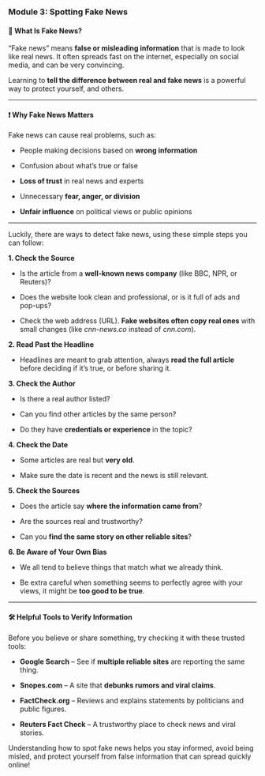 ### **Module 3: Spotting Fake News** 

#### **📰 What Is Fake News?**

“Fake news” means **false or misleading information** that is made to look like real news. It often spreads fast on the internet, especially on social media, and can be very convincing.

Learning to **tell the difference between real and fake news** is a powerful way to protect yourself, and others.

---

#### **❗ Why Fake News Matters**

Fake news can cause real problems, such as:

* People making decisions based on **wrong information**

* Confusion about what’s true or false

* **Loss of trust** in real news and experts

* Unnecessary **fear, anger, or division**

* **Unfair influence** on political views or public opinions

---

Luckily, there are ways to detect fake news, using these simple steps you can follow:

**1\. Check the Source**

* Is the article from a **well-known news company** (like BBC, NPR, or Reuters)?

* Does the website look clean and professional, or is it full of ads and pop-ups?

* Check the web address (URL). **Fake websites often copy real ones** with small changes (like *cnn-news.co* instead of *cnn.com*).

**2\. Read Past the Headline**

* Headlines are meant to grab attention, always **read the full article** before deciding if it’s true, or before sharing it.

**3\. Check the Author**

* Is there a real author listed?

* Can you find other articles by the same person?

* Do they have **credentials or experience** in the topic?

**4\. Check the Date**

* Some articles are real but **very old**.

* Make sure the date is recent and the news is still relevant.

**5\. Check the Sources**

* Does the article say **where the information came from**?

* Are the sources real and trustworthy?

* Can you **find the same story on other reliable sites**?

**6\. Be Aware of Your Own Bias**

* We all tend to believe things that match what we already think.

* Be extra careful when something seems to perfectly agree with your views, it might be **too good to be true**.

---

#### **🛠️ Helpful Tools to Verify Information**

Before you believe or share something, try checking it with these trusted tools:

* **Google Search** – See if **multiple reliable sites** are reporting the same thing.

* **Snopes.com** – A site that **debunks rumors and viral claims**.

* **FactCheck.org** – Reviews and explains statements by politicians and public figures.

* **Reuters Fact Check** – A trustworthy place to check news and viral stories.

Understanding how to spot fake news helps you stay informed, avoid being misled, and protect yourself from false information that can spread quickly online\!